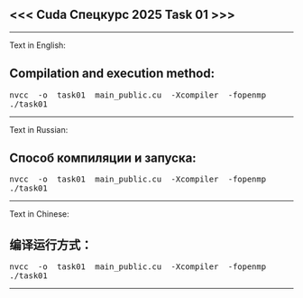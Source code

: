 ## <<< Cuda Спецкурс 2025 Task 01 >>>

******************************************************
Text in English:
## Compilation and execution method:
<pre>
nvcc  -o  task01  main_public.cu  -Xcompiler  -fopenmp
./task01
</pre>
******************************************************
Text in Russian:
## Способ компиляции и запуска:
<pre>
nvcc  -o  task01  main_public.cu  -Xcompiler  -fopenmp
./task01
</pre>
******************************************************
Text in Chinese:
## 编译运行方式：
<pre>
nvcc  -o  task01  main_public.cu  -Xcompiler  -fopenmp
./task01
</pre>
******************************************************
